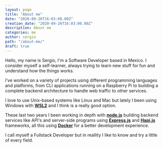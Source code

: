 ```yaml
---
layout: page
title: "About me"
date: "2020-09-26T16:03:00.00Z"
creation_date: "2020-09-26T16:03:00.00Z"
description: About me
categories: me
author: sergio
path: "/about-me/"
draft: true
---
```


Hello, my name is Sergio, I'm a Software Developer based in Mexico. I consider myself a self-learner, always trying to learn new stuff for fun and understand how the things works.

I’ve worked on a variety of projects using different programming languages and platforms, from CLI applications running on a Raspberry Pi to building a complete backend architecture to handle web traffic to other services.

I love to use Unix-based systems like Linux and Mac but lately I been using Windows with [**WSL2**][wsl2] and I think is a really good option.

These last two years I been working in depth with [**node.js**][node] building backend
services like API's and server-side programs using [**Express.js**][express] and [**Hapi.js**][hapi]
frameworks, all this using [**Docker**][docker] for a better development experience.

I call myself a Fullstack Developer but in reallity I like to know and try a little of every field.

[wsl2]: https://docs.microsoft.com/en-us/windows/wsl/
[node]: https://nodejs.org/
[express]: https://expressjs.com/
[hapi]: https://hapi.dev/
[docker]: https://www.docker.com/
